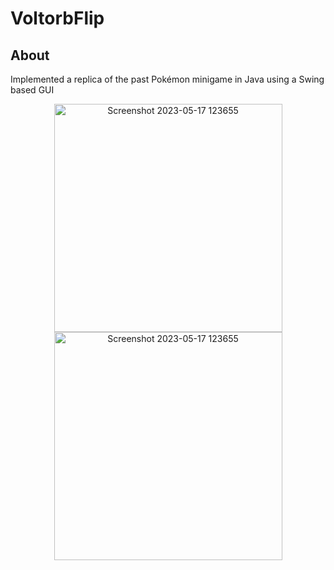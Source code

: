 # VoltorbFlip
## About
Implemented a replica of the past Pokémon minigame in Java using a Swing based GUI

<p align="center">
  <img width="365" alt="Screenshot 2023-05-17 123655" src="https://github.com/jmerheb/VoltorbFlip/assets/87794648/a212d417-26ca-4121-97a8-261c29e14277">
  <img width="365" alt="Screenshot 2023-05-17 123655" src="https://github.com/jmerheb/VoltorbFlip/assets/87794648/5feeabee-bb23-4602-a80b-d9b73375c91a">
</p>
